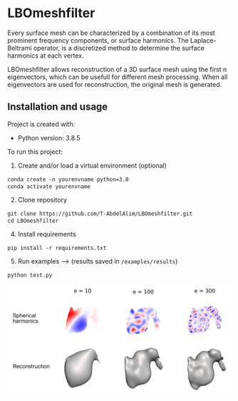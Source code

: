 # LBOmeshfilter

Every surface mesh can be characterized by a combination of its most prominent frequency components, or surface harmonics. The Laplace-Beltrami operator, is a discretized method to determine the surface harmonics at each vertex. 

LBOmeshfilter allows reconstruction of a 3D surface mesh using the first n eigenvectors, which can be usefull for different mesh processing. When all eigenvectors are used for reconstruction, the original mesh is generated. 

## Installation and usage
Project is created with:
* Python version: 3.8.5

To run this project:
1. Create and/or load a virtual environment (optional) 
```
conda create -n yourenvname python=3.8
conda activate yourenvname
```
2. Clone repository
```
git clone https://github.com/T-AbdelAlim/LBOmeshfilter.git
cd LBOmeshfilter
```
4. Install requirements
```
pip install -r requirements.txt
```

5. Run examples --> (results saved in ```/examples/results```)
```
python test.py
```

![Reconstruction](resources/bunny_example.png)
